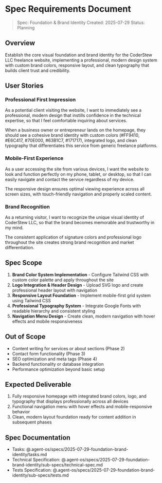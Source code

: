 # Spec Requirements Document

> Spec: Foundation & Brand Identity
> Created: 2025-07-29
> Status: Planning

## Overview

Establish the core visual foundation and brand identity for the CoderStew LLC freelance website, implementing a professional, modern design system with custom brand colors, responsive layout, and clean typography that builds client trust and credibility.

## User Stories

### Professional First Impression

As a potential client visiting the website, I want to immediately see a professional, modern design that instills confidence in the technical expertise, so that I feel comfortable inquiring about services.

When a business owner or entrepreneur lands on the homepage, they should see a cohesive brand identity with custom colors (#FF9410, #E6C417, #70E000, #63B1C7, #171717), integrated logo, and clean typography that differentiates this service from generic freelance platforms.

### Mobile-First Experience

As a user accessing the site from various devices, I want the website to look and function perfectly on my phone, tablet, or desktop, so that I can easily navigate and contact the service regardless of my device.

The responsive design ensures optimal viewing experience across all screen sizes, with touch-friendly navigation and properly scaled content.

### Brand Recognition

As a returning visitor, I want to recognize the unique visual identity of CoderStew LLC, so that the brand becomes memorable and trustworthy in my mind.

The consistent application of signature colors and professional logo throughout the site creates strong brand recognition and market differentiation.

## Spec Scope

1. **Brand Color System Implementation** - Configure Tailwind CSS with custom color palette and apply throughout the site
2. **Logo Integration & Header Design** - Upload SVG logo and create professional header layout with navigation
3. **Responsive Layout Foundation** - Implement mobile-first grid system using Tailwind CSS
4. **Professional Typography System** - Integrate Google Fonts with readable hierarchy and consistent styling
5. **Navigation Menu Design** - Create clean, modern navigation with hover effects and mobile responsiveness

## Out of Scope

- Content writing for services or about sections (Phase 2)
- Contact form functionality (Phase 3)
- SEO optimization and meta tags (Phase 4)
- Backend functionality or database integration
- Performance optimization beyond basic setup

## Expected Deliverable

1. Fully responsive homepage with integrated brand colors, logo, and typography that displays professionally across all devices
2. Functional navigation menu with hover effects and mobile-responsive behavior
3. Clean, modern layout foundation ready for content addition in subsequent phases

## Spec Documentation

- Tasks: @.agent-os/specs/2025-07-29-foundation-brand-identity/tasks.md
- Technical Specification: @.agent-os/specs/2025-07-29-foundation-brand-identity/sub-specs/technical-spec.md
- Tests Specification: @.agent-os/specs/2025-07-29-foundation-brand-identity/sub-specs/tests.md